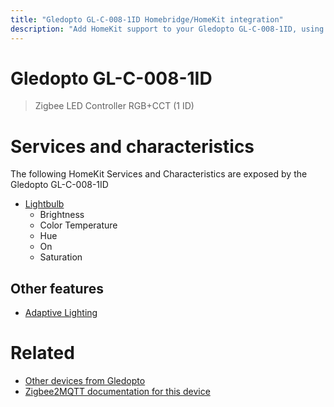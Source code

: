 ```yaml
---
title: "Gledopto GL-C-008-1ID Homebridge/HomeKit integration"
description: "Add HomeKit support to your Gledopto GL-C-008-1ID, using Homebridge, Zigbee2MQTT and homebridge-z2m."
---
```

<!---
This file has been GENERATED using src/docgen/docgen.ts
DO NOT EDIT THIS FILE MANUALLY!
-->
# Gledopto GL-C-008-1ID
> Zigbee LED Controller RGB+CCT (1 ID)


# Services and characteristics
The following HomeKit Services and Characteristics are exposed by
the Gledopto GL-C-008-1ID

* [Lightbulb](../../light.md)
  * Brightness
  * Color Temperature
  * Hue
  * On
  * Saturation

## Other features
* [Adaptive Lighting](../../light.md)

# Related
* [Other devices from Gledopto](../index.md#gledopto)
* [Zigbee2MQTT documentation for this device](https://www.zigbee2mqtt.io/devices/GL-C-008-1ID.html)